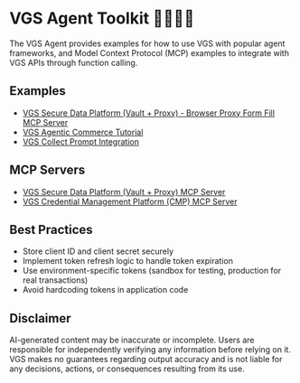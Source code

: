 # VGS Agent Toolkit 🧙🏼‍♀️🤖

The VGS Agent provides examples for how to use VGS with popular agent frameworks, and Model Context Protocol (MCP) examples to integrate with VGS APIs through function calling.

## Examples

- [VGS Secure Data Platform (Vault + Proxy) - Browser Proxy Form Fill MCP Server](examples/secure-data-mcp-example/)
- [VGS Agentic Commerce Tutorial](examples/agentic-commerce-tutorial/)
- [VGS Collect Prompt Integration](examples/mcp-ui-collect/)

## MCP Servers

- [VGS Secure Data Platform (Vault + Proxy) MCP Server](mcp/vaultmcp/)
- [VGS Credential Management Platform (CMP) MCP Server](mcp/cmpmcp/)

## Best Practices

- Store client ID and client secret securely
- Implement token refresh logic to handle token expiration
- Use environment-specific tokens (sandbox for testing, production for real transactions)
- Avoid hardcoding tokens in application code

## Disclaimer

AI-generated content may be inaccurate or incomplete. Users are responsible for independently verifying any information before relying on it. VGS makes no guarantees regarding output accuracy and is not liable for any decisions, actions, or consequences resulting from its use.
